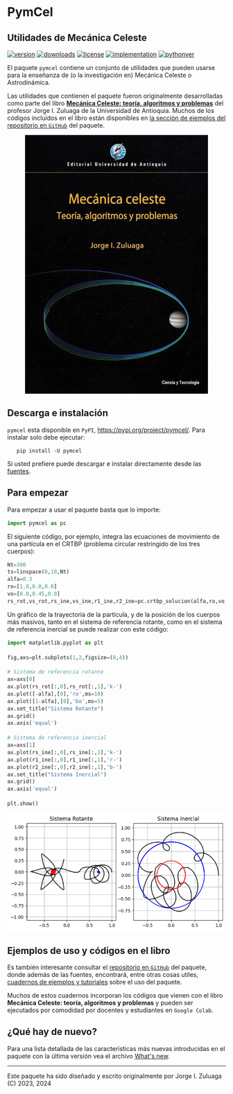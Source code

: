 # PymCel

## Utilidades de Mecánica Celeste

[![version](https://img.shields.io/pypi/v/pymcel?color=blue)](https://pypi.org/project/pymcel/)
[![downloads](https://img.shields.io/pypi/dw/pymcel)](https://pypi.org/project/pymcel/)
[![license](https://img.shields.io/pypi/l/pymcel)](https://pypi.org/project/pymcel/)
[![implementation](https://img.shields.io/pypi/implementation/pymcel)](https://pypi.org/project/pymcel/)
[![pythonver](https://img.shields.io/pypi/pyversions/pymcel)](https://pypi.org/project/pymcel/)

El paquete `pymcel` contiene un conjunto de utilidades que pueden usarse para la enseñanza de (o la investigación en) Mecánica Celeste o Astrodinámica.

Las utilidades que contienen el paquete fueron originalmente desarrolladas como parte del libro [**Mecánica Celeste: teoría, algoritmos y problemas**](https://www.libreriadelau.com/bw-mecanica-celeste-teoria-algoritmos-y-problemas-u-de-antioquia-fisica/p) del profesor Jorge I. Zuluaga de la Universidad de Antioquia. Muchos de los códigos incluídos en el libro están disponibles en [la sección de ejemplos del repositorio en `GitHub`](https://github.com/seap-udea/pymcel/tree/main/ejemplos/cuadernos-libro) del paquete.

<a href="https://www.libreriadelau.com/bw-mecanica-celeste-teoria-algoritmos-y-problemas-u-de-an\
tioquia-fisica/p">
<p align="center"><img src="https://github.com/seap-udea/pymcel/blob/main/ejemplos/figuras/mcel-jorge-zuluaga-2024.png?raw=true" alt="Ejemplo de CRTBP"/></p>
</a>

## Descarga e instalación

`pymcel` esta disponible en `PyPI`, https://pypi.org/project/pymcel/. Para instalar solo debe ejecutar:

```
   pip install -U pymcel
```

Si usted prefiere puede descargar e instalar directamente desde las [fuentes](https://pypi.org/project/pymcel/#files).

## Para empezar

Para empezar a usar el paquete basta que lo importe:

```python
import pymcel as pc
```

El siguiente código, por ejemplo, integra las ecuaciones de movimiento de una partícula en el CRTBP (problema circular restringido de los tres cuerpos):

```python
Nt=300
ts=linspace(0,10,Nt)
alfa=0.3
ro=[1.0,0.0,0.0]
vo=[0.0,0.45,0.0]
rs_rot,vs_rot,rs_ine,vs_ine,r1_ine,r2_ine=pc.crtbp_solucion(alfa,ro,vo,ts)
```

Un gráfico de la trayectoria de la partícula, y de la posición de los cuerpos más masivos, tanto en el sistema de referencia rotante, como en el sistema de referencia inercial se puede realizar con este código:

```python
import matplotlib.pyplot as plt

fig,axs=plt.subplots(1,2,figsize=(8,4))

# Sistema de referencia rotante
ax=axs[0]
ax.plot(rs_rot[:,0],rs_rot[:,1],'k-')
ax.plot([-alfa],[0],'ro',ms=10)
ax.plot([1-alfa],[0],'bo',ms=5)
ax.set_title("Sistema Rotante")
ax.grid()
ax.axis('equal')	

# Sistema de referencia inercial
ax=axs[1]
ax.plot(rs_ine[:,0],rs_ine[:,1],'k-')
ax.plot(r1_ine[:,0],r1_ine[:,1],'r-')
ax.plot(r2_ine[:,0],r2_ine[:,1],'b-')
ax.set_title("Sistema Inercial")
ax.grid()
ax.axis('equal')

plt.show()
```

<p align="center"><img src="https://github.com/seap-udea/pymcel/blob/main/ejemplos/figuras/crtbp-ejemplo.png?raw=true" alt="Ejemplo de CRTBP"/></p>

## Ejemplos de uso y códigos en el libro

Es también interesante consultar el [repositorio en `GitHub`](http://github.com/seap-udea/pymcel) del paquete, donde además de las fuentes, encontrará, entre otras cosas utiles, [cuadernos de ejemplos y tutoriales](https://github.com/seap-udea/pymcel/tree/main/ejemplos) sobre el uso del paquete.

Muchos de estos cuadernos incorporan los códigos que vienen con el libro **Mecánica Celeste: teoría, algoritmos y problemas** y pueden ser ejecutados por comodidad por docentes y estudiantes en `Google Colab`.

## ¿Qué hay de nuevo?

Para una lista detallada de las características más nuevas introducidas en el paquete con la última versión vea el archivo [What's new](https://github.com/seap-udea/pymcel/blob/master/WHATSNEW.md).

------------
Este paquete ha sido diseñado y escrito originalmente por Jorge I. Zuluaga (C) 2023, 2024
